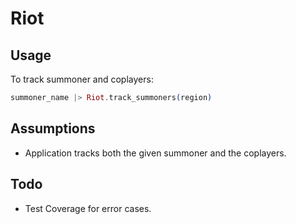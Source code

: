 # Riot

## Usage

To track summoner and coplayers:
```elixir
summoner_name |> Riot.track_summoners(region)
```

## Assumptions
* Application tracks both the given summoner and the coplayers.

## Todo
* Test Coverage for error cases.

